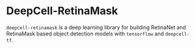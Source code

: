 # DeepCell-RetinaMask

`deepcell-retinamask` is a deep learning library for building RetinaNet and RetinaMask based object detection models with `tensorflow` and `deepcell-tf`.
